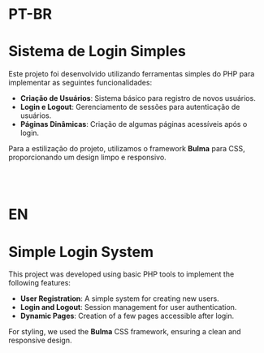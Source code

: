 # PT-BR
# Sistema de Login Simples

Este projeto foi desenvolvido utilizando ferramentas simples do PHP para implementar as seguintes funcionalidades:

- **Criação de Usuários**: Sistema básico para registro de novos usuários.
- **Login e Logout**: Gerenciamento de sessões para autenticação de usuários.
- **Páginas Dinâmicas**: Criação de algumas páginas acessíveis após o login.

Para a estilização do projeto, utilizamos o framework **Bulma** para CSS, proporcionando um design limpo e responsivo.

<br><br>

# EN
# Simple Login System

This project was developed using basic PHP tools to implement the following features:

- **User Registration**: A simple system for creating new users.  
- **Login and Logout**: Session management for user authentication.  
- **Dynamic Pages**: Creation of a few pages accessible after login.  

For styling, we used the **Bulma** CSS framework, ensuring a clean and responsive design.
